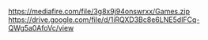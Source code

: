 https://mediafire.com/file/3g8x9j94onswrxx/Games.zip
https://drive.google.com/file/d/1iRQXD3Bc8e6LNE5dIFCq-QWg5a0AfoVc/view
